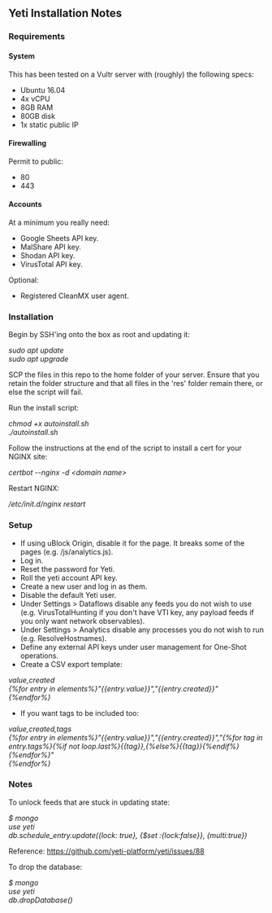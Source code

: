 ## Yeti Installation Notes ##

### Requirements ###
#### System ####

This has been tested on a Vultr server with (roughly) the following specs:  

- Ubuntu 16.04  
- 4x vCPU  
- 8GB RAM  
- 80GB disk  
- 1x static public IP  

#### Firewalling ####

Permit to public:  
- 80  
- 443  

#### Accounts ####

At a minimum you really need:  

- Google Sheets API key.  
- MalShare API key.  
- Shodan API key.   
- VirusTotal API key.  

Optional:  

- Registered CleanMX user agent.  

### Installation ###

Begin by SSH'ing onto the box as root and updating it:  

*sudo apt update  
sudo apt upgrade*

SCP the files in this repo to the home folder of your server. Ensure that you retain the folder structure and that all files in the 'res' folder remain there, or else the script will fail.  

Run the install script:  

*chmod +x autoinstall.sh  
./autoinstall.sh*  

Follow the instructions at the end of the script to install a cert for your NGINX site:  

*certbot --nginx -d \<domain name\>*

Restart NGINX:  

*/etc/init.d/nginx restart*

### Setup ###
- If using uBlock Origin, disable it for the page. It breaks some of the pages (e.g. /js/analytics.js).
- Log in.  
- Reset the password for Yeti.  
- Roll the yeti account API key.  
- Create a new user and log in as them.  
- Disable the default Yeti user.  
- Under Settings > Dataflows disable any feeds you do not wish to use (e.g. VirusTotalHunting if you don't have VTI key, any payload feeds if you only want network observables).  
- Under Settings > Analytics disable any processes you do not wish to run (e.g. ResolveHostnames).  
- Define any external API keys under user management for One-Shot operations.  
- Create a CSV export template:  

*value,created  
{%for entry in elements%}"{{entry.value}}","{{entry.created}}"  
{%endfor%}*

- If you want tags to be included too:

*value,created,tags  
{%for entry in elements%}"{{entry.value}}","{{entry.created}}","{%for tag in entry.tags%}{%if not loop.last%}{{tag}},{%else%}{{tag}}{%endif%}{%endfor%}"  
{%endfor%}*  

### Notes ###
To unlock feeds that are stuck in updating state:  

*$ mongo  
use yeti  
db.schedule_entry.update({lock: true}, {$set :{lock:false}}, {multi:true})*  

Reference: https://github.com/yeti-platform/yeti/issues/88  

To drop the database:  

*$ mongo  
use yeti  
db.dropDatabase()*  
